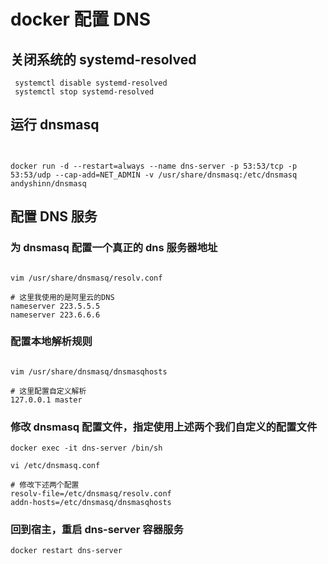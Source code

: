 # docker 配置 DNS

## 关闭系统的 systemd-resolved

```
 systemctl disable systemd-resolved
 systemctl stop systemd-resolved
```

## 运行 dnsmasq

```


docker run -d --restart=always --name dns-server -p 53:53/tcp -p 53:53/udp --cap-add=NET_ADMIN -v /usr/share/dnsmasq:/etc/dnsmasq  andyshinn/dnsmasq
```

## 配置 DNS 服务

### 为 dnsmasq 配置一个真正的 dns 服务器地址

```

vim /usr/share/dnsmasq/resolv.conf

# 这里我使用的是阿里云的DNS
nameserver 223.5.5.5
nameserver 223.6.6.6
```

### 配置本地解析规则

```

vim /usr/share/dnsmasq/dnsmasqhosts

# 这里配置自定义解析
127.0.0.1 master
```

### 修改 dnsmasq 配置文件，指定使用上述两个我们自定义的配置文件

```
docker exec -it dns-server /bin/sh

vi /etc/dnsmasq.conf

# 修改下述两个配置
resolv-file=/etc/dnsmasq/resolv.conf
addn-hosts=/etc/dnsmasq/dnsmasqhosts
```

### 回到宿主，重启 dns-server 容器服务

```
docker restart dns-server
```

